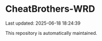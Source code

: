 # CheatBrothers-WRD

Last updated: 2025-06-18 18:24:39

This repository is automatically maintained.
